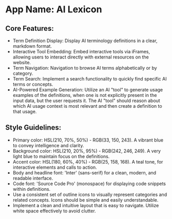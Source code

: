 # **App Name**: AI Lexicon

## Core Features:

- Term Definition Display: Display AI terminology definitions in a clear, markdown format.
- Interactive Tool Embedding: Embed interactive tools via iFrames, allowing users to interact directly with external resources on the website.
- Term Navigation: Navigation to browse AI terms alphabetically or by category.
- Term Search: Implement a search functionality to quickly find specific AI terms or concepts.
- AI-Powered Example Generation: Utilize an AI "tool" to generate usage examples of the definitions, when one is not explicitly present in the input data, but the user requests it. The AI "tool" should reason about which AI usage context is most relevant and then create a definition to that usage.

## Style Guidelines:

- Primary color: HSL(210, 70%, 50%) - RGB(33, 150, 243). A vibrant blue to convey intelligence and clarity.
- Background color: HSL(210, 20%, 95%) - RGB(242, 246, 249). A very light blue to maintain focus on the definitions.
- Accent color: HSL(180, 60%, 40%) - RGB(25, 158, 168). A teal tone, for interactive elements and calls to action.
- Body and headline font: 'Inter' (sans-serif) for a clean, modern, and readable interface.
- Code font: 'Source Code Pro' (monospace) for displaying code snippets within definitions.
- Use a consistent set of outline icons to visually represent categories and related concepts. Icons should be simple and easily understandable.
- Implement a clean and intuitive layout that is easy to navigate. Utilize white space effectively to avoid clutter.